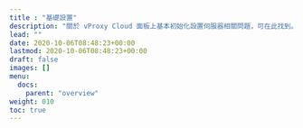 ```yaml
---
title : "基礎設置"
description: "關於 vProxy Cloud 面板上基本初始化設置伺服器相關問題，可在此找到。"
lead: ""
date: 2020-10-06T08:48:23+00:00
lastmod: 2020-10-06T08:48:23+00:00
draft: false
images: []
menu:
  docs:
    parent: "overview"
weight: 010
toc: true
---
```

